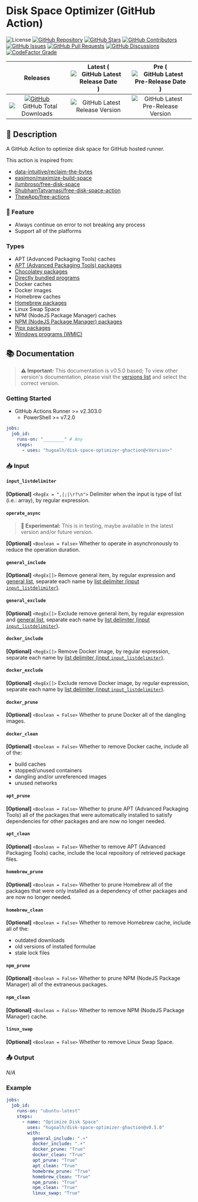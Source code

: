 # Disk Space Optimizer (GitHub Action)

![License](https://img.shields.io/static/v1?label=License&message=MIT&style=flat-square "License")
[![GitHub Repository](https://img.shields.io/badge/Repository-181717?logo=github&logoColor=ffffff&style=flat-square "GitHub Repository")](https://github.com/hugoalh/disk-space-optimizer-ghaction)
[![GitHub Stars](https://img.shields.io/github/stars/hugoalh/disk-space-optimizer-ghaction?label=Stars&logo=github&logoColor=ffffff&style=flat-square "GitHub Stars")](https://github.com/hugoalh/disk-space-optimizer-ghaction/stargazers)
[![GitHub Contributors](https://img.shields.io/github/contributors/hugoalh/disk-space-optimizer-ghaction?label=Contributors&logo=github&logoColor=ffffff&style=flat-square "GitHub Contributors")](https://github.com/hugoalh/disk-space-optimizer-ghaction/graphs/contributors)
[![GitHub Issues](https://img.shields.io/github/issues-raw/hugoalh/disk-space-optimizer-ghaction?label=Issues&logo=github&logoColor=ffffff&style=flat-square "GitHub Issues")](https://github.com/hugoalh/disk-space-optimizer-ghaction/issues)
[![GitHub Pull Requests](https://img.shields.io/github/issues-pr-raw/hugoalh/disk-space-optimizer-ghaction?label=Pull%20Requests&logo=github&logoColor=ffffff&style=flat-square "GitHub Pull Requests")](https://github.com/hugoalh/disk-space-optimizer-ghaction/pulls)
[![GitHub Discussions](https://img.shields.io/github/discussions/hugoalh/disk-space-optimizer-ghaction?label=Discussions&logo=github&logoColor=ffffff&style=flat-square "GitHub Discussions")](https://github.com/hugoalh/disk-space-optimizer-ghaction/discussions)
[![CodeFactor Grade](https://img.shields.io/codefactor/grade/github/hugoalh/disk-space-optimizer-ghaction?label=Grade&logo=codefactor&logoColor=ffffff&style=flat-square "CodeFactor Grade")](https://www.codefactor.io/repository/github/hugoalh/disk-space-optimizer-ghaction)

| **Releases** | **Latest** (![GitHub Latest Release Date](https://img.shields.io/github/release-date/hugoalh/disk-space-optimizer-ghaction?label=&style=flat-square "GitHub Latest Release Date")) | **Pre** (![GitHub Latest Pre-Release Date](https://img.shields.io/github/release-date-pre/hugoalh/disk-space-optimizer-ghaction?label=&style=flat-square "GitHub Latest Pre-Release Date")) |
|:-:|:-:|:-:|
| [![GitHub](https://img.shields.io/badge/GitHub-181717?logo=github&logoColor=ffffff&style=flat-square "GitHub")](https://github.com/hugoalh/disk-space-optimizer-ghaction/releases) ![GitHub Total Downloads](https://img.shields.io/github/downloads/hugoalh/disk-space-optimizer-ghaction/total?label=&style=flat-square "GitHub Total Downloads") | ![GitHub Latest Release Version](https://img.shields.io/github/release/hugoalh/disk-space-optimizer-ghaction?sort=semver&label=&style=flat-square "GitHub Latest Release Version") | ![GitHub Latest Pre-Release Version](https://img.shields.io/github/release/hugoalh/disk-space-optimizer-ghaction?include_prereleases&sort=semver&label=&style=flat-square "GitHub Latest Pre-Release Version") |

## 📝 Description

A GitHub Action to optimize disk space for GitHub hosted runner.

This action is inspired from:

- [data-intuitive/reclaim-the-bytes](https://github.com/data-intuitive/reclaim-the-bytes)
- [easimon/maximize-build-space](https://github.com/easimon/maximize-build-space)
- [jlumbroso/free-disk-space](https://github.com/jlumbroso/free-disk-space)
- [ShubhamTatvamasi/free-disk-space-action](https://github.com/ShubhamTatvamasi/free-disk-space-action)
- [ThewApp/free-actions](https://github.com/ThewApp/free-actions)

### 🌟 Feature

- Always continue on error to not breaking any process
- Support all of the platforms

### Types

- APT (Advanced Packaging Tools) caches
- [APT (Advanced Packaging Tools) packages][list]
- [Chocolatey packages][list]
- [Directly bundled programs][list]
- Docker caches
- Docker images
- Homebrew caches
- [Homebrew packages][list]
- Linux Swap Space
- NPM (NodeJS Package Manager) caches
- [NPM (NodeJS Package Manager) packages][list]
- [Pipx packages][list]
- [Windows programs (WMIC)][list]

## 📚 Documentation

> **⚠ Important:** This documentation is v0.5.0 based; To view other version's documentation, please visit the [versions list](https://github.com/hugoalh/disk-space-optimizer-ghaction/tags) and select the correct version.

### Getting Started

- GitHub Actions Runner >= v2.303.0
  - PowerShell >= v7.2.0

```yml
jobs:
  job_id:
    runs-on: "________" # Any
    steps:
      - uses: "hugoalh/disk-space-optimizer-ghaction@<Version>"
```

### 📥 Input

#### `input_listdelimiter`

**\[Optional\]** `<RegEx = ",|;|\r?\n">` Delimiter when the input is type of list (i.e.: array), by regular expression.

#### `operate_async`

> **🧪 Experimental:** This is in testing, maybe available in the latest version and/or future version.

**\[Optional\]** `<Boolean = False>` Whether to operate in asynchronously to reduce the operation duration.

#### `general_include`

**\[Optional\]** `<RegEx[]>` Remove general item, by regular expression and [general list][list], separate each name by [list delimiter (input `input_listdelimiter`)](#input_listdelimiter).

#### `general_exclude`

**\[Optional\]** `<RegEx[]>` Exclude remove general item, by regular expression and [general list][list], separate each name by [list delimiter (input `input_listdelimiter`)](#input_listdelimiter).

#### `docker_include`

**\[Optional\]** `<RegEx[]>` Remove Docker image, by regular expression, separate each name by [list delimiter (input `input_listdelimiter`)](#input_listdelimiter).

#### `docker_exclude`

**\[Optional\]** `<RegEx[]>` Exclude remove Docker image, by regular expression, separate each name by [list delimiter (input `input_listdelimiter`)](#input_listdelimiter).

#### `docker_prune`

**\[Optional\]** `<Boolean = False>` Whether to prune Docker all of the dangling images.

#### `docker_clean`

**\[Optional\]** `<Boolean = False>` Whether to remove Docker cache, include all of the:

- build caches
- stopped/unused containers
- dangling and/or unreferenced images
- unused networks

#### `apt_prune`

**\[Optional\]** `<Boolean = False>` Whether to prune APT (Advanced Packaging Tools) all of the packages that were automatically installed to satisfy dependencies for other packages and are now no longer needed.

#### `apt_clean`

**\[Optional\]** `<Boolean = False>` Whether to remove APT (Advanced Packaging Tools) cache, include the local repository of retrieved package files.

#### `homebrew_prune`

**\[Optional\]** `<Boolean = False>` Whether to prune Homebrew all of the packages that were only installed as a dependency of other packages and are now no longer needed.

#### `homebrew_clean`

**\[Optional\]** `<Boolean = False>` Whether to remove Homebrew cache, include all of the:

- outdated downloads
- old versions of installed formulae
- stale lock files

#### `npm_prune`

**\[Optional\]** `<Boolean = False>` Whether to prune NPM (NodeJS Package Manager) all of the extraneous packages.

#### `npm_clean`

**\[Optional\]** `<Boolean = False>` Whether to remove NPM (NodeJS Package Manager) cache.

#### `linux_swap`

**\[Optional\]** `<Boolean = False>` Whether to remove Linux Swap Space.

### 📤 Output

*N/A*

### Example

```yml
jobs:
  job_id:
    runs-on: "ubuntu-latest"
    steps:
      - name: "Optimize Disk Space"
        uses: "hugoalh/disk-space-optimizer-ghaction@v0.5.0"
        with:
          general_include: ".+"
          docker_include: ".+"
          docker_prune: "True"
          docker_clean: "True"
          apt_prune: "True"
          apt_clean: "True"
          homebrew_prune: "True"
          homebrew_clean: "True"
          npm_prune: "True"
          npm_clean: "True"
          linux_swap: "True"
```

[list]: ./list.tsv

